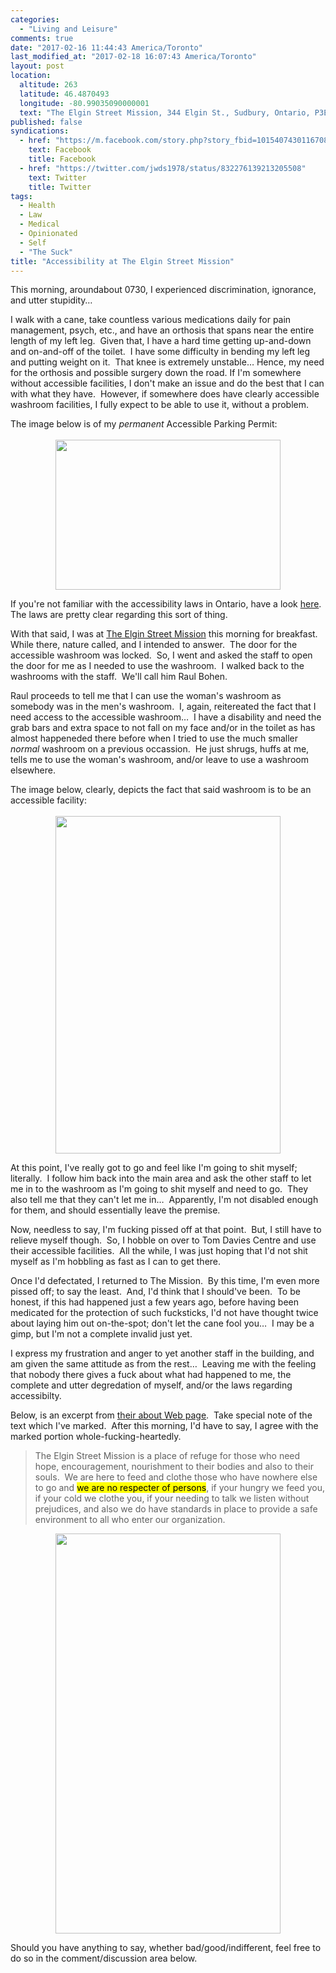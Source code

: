 ```yaml
---
categories:
  - "Living and Leisure"
comments: true
date: "2017-02-16 11:44:43 America/Toronto"
last_modified_at: "2017-02-18 16:07:43 America/Toronto"
layout: post
location:
  altitude: 263
  latitude: 46.4870493
  longitude: -80.99035090000001
  text: "The Elgin Street Mission, 344 Elgin St., Sudbury, Ontario, P3E 3N9, Canada"
published: false
syndications:
  - href: "https://m.facebook.com/story.php?story_fbid=10154074301167084&id=719142083"
    text: Facebook
    title: Facebook
  - href: "https://twitter.com/jwds1978/status/832276139213205508"
    text: Twitter
    title: Twitter
tags:
  - Health
  - Law
  - Medical
  - Opinionated
  - Self
  - "The Suck"
title: "Accessibility at The Elgin Street Mission"
---
```


This morning, aroundabout 0730, I experienced discrimination, ignorance, and utter stupidity&hellip;

I walk with a cane, take countless various medications daily for pain management, psych, etc., and have an orthosis that spans near the entire length of my
left leg.&nbsp; Given that, I have a hard time getting up-and-down and on-and-off of the toilet.&nbsp; I have some difficulty in bending my left leg and
putting weight on it.&nbsp; That knee is extremely unstable&hellip; Hence, my need for the orthosis and possible surgery down the road. If I'm somewhere
without accessible facilities, I don't make an issue and do the best that I can with what they have.&nbsp; However, if somewhere does have clearly
accessible washroom facilities, I fully expect to be able to use it, without a problem.

The image below is of my *permanent* Accessible Parking Permit:<br />
<br />
<a href="{{ site.uri.assets }}/blog/2017/02/16/accessibility-at-the-elgin-street-mission/2017-02-16_14-40-10_03-02.jpg" target="_blank" title="">
  <img alt="" height="240" src="{{ site.uri.assets }}/blog/2017/02/16/accessibility-at-the-elgin-street-mission/2017-02-16_14-40-10_360x240.jpg" style="border: 0px; display: block; margin-left: auto; margin-right: auto;" width="360" />
</a>

If you're not familiar with the accessibility laws in Ontario, have a look
<a href="https://www.ontario.ca/page/accessibility-laws" target="_blank" title="Ontario :: Accessibility Laws">here</a>.&nbsp; The laws are pretty clear
regarding this sort of thing.

With that said, I was at <a href="http://www.themission.ca" target="_blank" title="The Elgin Street Mission">The Elgin Street Mission</a> this morning for
breakfast.&nbsp; While there, nature called, and I intended to answer.&nbsp; The door for the accessible washroom was locked.&nbsp; So, I went and asked the
staff to open the door for me as I needed to use the washroom.&nbsp; I walked back to the washrooms with the staff.&nbsp; We'll call him Raul Bohen.

Raul proceeds to tell me that I can use the woman's washroom as somebody was in the men's washroom.&nbsp; I, again, reitereated the fact that I need access
to the accessible washroom&hellip;&nbsp; I have a disability and need the grab bars and extra space to not fall on my face and/or in the toilet as has
almost happeneded there before when I tried to use the much smaller *normal* washroom on a previous occassion.&nbsp; He just shrugs, huffs at me, tells me
to use the woman's washroom, and/or leave to use a washroom elsewhere.

The image below, clearly, depicts the fact that said washroom is to be an accessible facility:<br />
<br />
<a href="{{ site.uri.assets }}/blog/2017/02/16/accessibility-at-the-elgin-street-mission/2017-02-16_08-11-12_02-03.jpeg" target="_blank" title="">
  <img alt="" height="540" src="{{ site.uri.assets }}/blog/2017/02/16/accessibility-at-the-elgin-street-mission/2017-02-16_08-11-12_360x540.jpg" style="border: 0px; display: block; margin-left: auto; margin-right: auto;" width="360" />
</a>

At this point, I've really got to go and feel like I'm going to shit myself; literally.&nbsp; I follow him back into the main area and ask the other staff
to let me in to the washroom as I'm going to shit myself and need to go.&nbsp; They also tell me that they can't let me in&hellip;&nbsp; Apparently, I'm not
disabled enough for them, and should essentially leave the premise.

Now, needless to say, I'm fucking pissed off at that point.&nbsp; But, I still have to relieve myself though.&nbsp; So, I hobble on over to Tom Davies
Centre and use their accessible facilities.&nbsp; All the while, I was just hoping that I'd not shit myself as I'm hobbling as fast as I can to get there.

Once I'd defectated, I returned to The Mission.&nbsp; By this time, I'm even more pissed off; to say the least.&nbsp; And, I'd think that I should've
been.&nbsp; To be honest, if this had happened just a few years ago, before having been medicated for the protection of such fucksticks, I'd not have
thought twice about laying him out on-the-spot; don't let the cane fool you&hellip;&nbsp; I may be a gimp, but I'm not a complete invalid just yet.

I express my frustration and anger to yet another staff in the building, and am given the same attitude as from the rest&hellip;&nbsp; Leaving me with the
feeling that nobody there gives a fuck about what had happened to me, the complete and utter degredation of myself, and/or the laws regarding accessibilty.

Below, is an excerpt from <a href="http://www.themission.ca/about/index.php" target="_blank" title="">their about Web page</a>.&nbsp; Take special note of
the text which I've marked.&nbsp; After this morning, I'd have to say, I agree with the marked portion whole-fucking-heartedly.

<blockquote>
  The Elgin Street Mission is a place of refuge for those who need hope, encouragement, nourishment to their bodies and also to their souls.&nbsp; We are
  here to feed and clothe those who have nowhere else to go and <mark>we are no respecter of persons</mark>, if your hungry we feed you, if your cold we
  clothe you, if your needing to talk we listen without prejudices, and also we do have standards in place to provide a safe environment to all who enter
  our organization.
</blockquote>

<a href="{{ site.uri.assets }}/blog/2017/02/16/accessibility-at-the-elgin-street-mission/2017-02-16_17-49-28_09-16.png" target="_blank" title="">
  <img alt="" height="640" src="{{ site.uri.assets }}/blog/2017/02/16/accessibility-at-the-elgin-street-mission/2017-02-16_17-49-28_360x640.jpg" style="border: 0px; display: block; margin-left: auto; margin-right: auto;" width="360" />
</a>

Should you have anything to say, whether bad/good/indifferent, feel free to do so in the comment/discussion area below.
